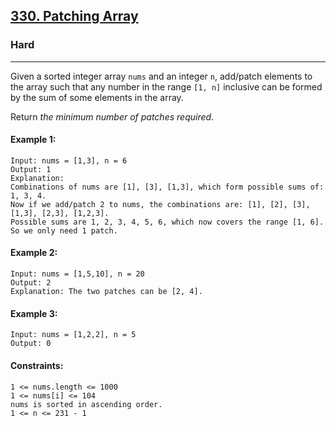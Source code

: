 [330. Patching Array](https://leetcode.com/problems/two-sum/)
---------------------------------------------------------------------------------------------------------------------------------------------

### Hard
---------------------------------------------------------------------------------------------------------------------------------------------

Given a sorted integer array `nums` and an integer `n`, add/patch elements to the array such that any number in the range `[1, n]` inclusive can be formed by the sum of some elements in the array.

Return _the minimum number of patches required_.

#### Example 1:
```
Input: nums = [1,3], n = 6
Output: 1
Explanation:
Combinations of nums are [1], [3], [1,3], which form possible sums of: 1, 3, 4.
Now if we add/patch 2 to nums, the combinations are: [1], [2], [3], [1,3], [2,3], [1,2,3].
Possible sums are 1, 2, 3, 4, 5, 6, which now covers the range [1, 6].
So we only need 1 patch.
```
#### Example 2:
```
Input: nums = [1,5,10], n = 20
Output: 2
Explanation: The two patches can be [2, 4].
```
#### Example 3:
```
Input: nums = [1,2,2], n = 5
Output: 0
```
#### Constraints:
```
1 <= nums.length <= 1000
1 <= nums[i] <= 104
nums is sorted in ascending order.
1 <= n <= 231 - 1
```
